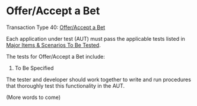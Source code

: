 # Offer/Accept a Bet

Transaction Type 40: [Offer/Accept a Bet](https://github.com/mastercoin-MSC/spec#offering-a-bet)

Each application under test (AUT) must pass the applicable tests listed in [Major Items & Scenarios To Be Tested](https://github.com/marv-engine/QA/blob/master/MastercoinDistributedExchangeTestPlan.md#major-items--scenarios-to-be-tested).

The tests for Offer/Accept a Bet include:

1. To Be Specified

The tester and developer should work together to write and run procedures that thoroughly test this functionality in the AUT.

(More words to come)

